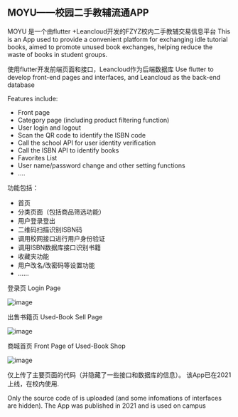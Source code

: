 ## MOYU——校园二手教辅流通APP

MOYU 是一个由flutter +Leancloud开发的FZYZ校内二手教辅交易信息平台
This is an App used to provide a convenient platform for exchanging idle tutorial books, aimed to promote unused book exchanges, helping reduce the waste of books in student groups. 

使用flutter开发前端页面和接口，Leancloud作为后端数据库
Use flutter to develop front-end pages and interfaces, and Leancloud as the back-end database

Features include:
- Front page
- Category page (including product filtering function)
- User login and logout
- Scan the QR code to identify the ISBN code
- Call the school API for user identity verification
- Call the ISBN API to identify books
- Favorites List
- User name/password change and other setting functions
- ....

功能包括：
-  首页
- 分类页面（包括商品筛选功能）
- 用户登录登出
- 二维码扫描识别ISBN码
- 调用校网接口进行用户身份验证
- 调用ISBN数据库接口识别书籍
- 收藏夹功能
- 用户改名/改密码等设置功能
- ……

登录页 Login Page

![image](https://github.com/Esprz/MOYU/assets/86220625/c24f9fe9-b984-40f5-9dea-e1667f86c95f)

出售书籍页 Used-Book Sell Page

![image](https://github.com/Esprz/MOYU/assets/86220625/7bf3d994-6187-4ae4-980d-8bfa942ed97c)

商城首页 Front Page of Used-Book Shop

![image](https://github.com/Esprz/MOYU/assets/86220625/d53164c9-1dc6-41ba-a83d-db7feb337043)



仅上传了主要页面的代码（并隐藏了一些接口和数据库的信息）。
该App已在2021上线，在校内使用.

Only the source code of is uploaded (and some infomations of interfaces are hidden).
The App was published in 2021 and is used on campus

